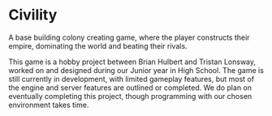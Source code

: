 # Civility
A base building colony creating game, where the player constructs their empire, dominating the world and beating their rivals.

This game is a hobby project between Brian Hulbert and Tristan Lonsway, worked on and designed during our Junior year in High School. 
The game is still currently in development, with limited gameplay features, but most of the engine and server features are outlined or completed.
We do plan on eventually completing this project, though programming with our chosen environment takes time.

